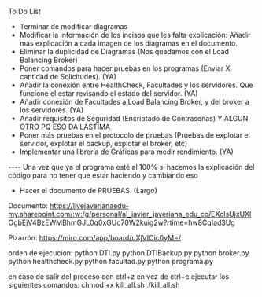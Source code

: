 To Do List

- Terminar de modificar diagramas
- Modificar la información de los incisos que les falta explicación: Añadir más explicación a cada imagen de los diagramas en el documento.
- Eliminar la duplicidad de Diagramas (Nos quedamos con el Load Balancing Broker)
- Poner comandos para hacer pruebas en los programas (Enviar X cantidad de Solicitudes). (YA)
- Añadir la conexión entre HealthCheck, Facultades y los servidores. Que funcione el estar revisando el estado del servidor. (YA)
- Añadir conexión de Facultades a Load Balancing Broker, y del broker a los servidores. (YA)
- Añadir requisitos de Seguridad (Encriptado de Contraseñas) Y ALGUN OTRO PQ ESO DA LASTIMA
- Poner más pruebas en el protocolo de pruebas (Pruebas de explotar el servidor, explotar el backup, explotar el broker, etc)
- Implementar una librería de Gráficas para medir rendimiento. (YA)

---- Una vez que ya el programa esté al 100% si hacemos la explicación del código para no tener que estar haciendo y cambiando eso

- Hacer el documento de PRUEBAS. (Largo)

Documento: https://livejaverianaedu-my.sharepoint.com/:w:/g/personal/al_javier_javeriana_edu_co/EXcIsUjxUXlOgbEjV4BzEWMBhmGJL0q0xGUo70W2kuig2w?rtime=hw8CqIad3Ug

Pizarrón: https://miro.com/app/board/uXjVICic0yM=/

orden de ejecucion:
python DTI.py
python DTIBackup.py
python broker.py
python healthcheck.py
python facultad.py
python programa.py

en caso de salir del proceso con ctrl+z en vez de ctrl+c ejecutar los siguientes comandos:
chmod +x kill_all.sh
./kill_all.sh
